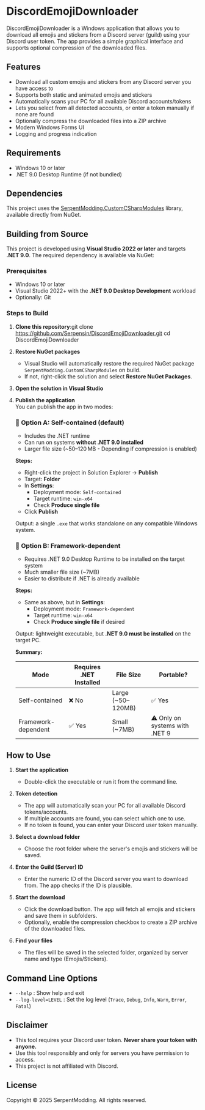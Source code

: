 ﻿# DiscordEmojiDownloader

DiscordEmojiDownloader is a Windows application that allows you to download all emojis and stickers from a Discord server (guild) using your Discord user token. The app provides a simple graphical interface and supports optional compression of the downloaded files.

## Features
- Download all custom emojis and stickers from any Discord server you have access to
- Supports both static and animated emojis and stickers
- Automatically scans your PC for all available Discord accounts/tokens
- Lets you select from all detected accounts, or enter a token manually if none are found
- Optionally compress the downloaded files into a ZIP archive
- Modern Windows Forms UI
- Logging and progress indication

## Requirements
- Windows 10 or later
- .NET 9.0 Desktop Runtime (if not bundled)

## Dependencies
This project uses the [SerpentModding.CustomCSharpModules](https://www.nuget.org/packages/SerpentModding.CustomCSharpModules) library, available directly from NuGet.

## Building from Source

This project is developed using **Visual Studio 2022 or later** and targets **.NET 9.0**. The required dependency is available via NuGet:

### Prerequisites
- Windows 10 or later
- Visual Studio 2022+ with the **.NET 9.0 Desktop Development** workload
- Optionally: Git

### Steps to Build

1. **Clone this repository**:git clone https://github.com/Serpensin/DiscordEmojiDownloader.git
   cd DiscordEmojiDownloader
2. **Restore NuGet packages**
   - Visual Studio will automatically restore the required NuGet package `SerpentModding.CustomCSharpModules` on build.
   - If not, right-click the solution and select **Restore NuGet Packages**.

3. **Open the solution in Visual Studio**

4. **Publish the application**  
   You can publish the app in two modes:

   ### 🔹 Option A: Self-contained (default)
   - Includes the .NET runtime
   - Can run on systems **without .NET 9.0 installed**
   - Larger file size (~50–120 MB - Depending if compression is enabled)

   **Steps:**
   - Right-click the project in Solution Explorer → **Publish**
   - Target: **Folder**
   - In **Settings**:
     - Deployment mode: `Self-contained`
     - Target runtime: `win-x64`
     - Check **Produce single file**
   - Click **Publish**

   Output: a single `.exe` that works standalone on any compatible Windows system.

   ### 🔹 Option B: Framework-dependent
   - Requires .NET 9.0 Desktop Runtime to be installed on the target system
   - Much smaller file size (~7MB)
   - Easier to distribute if .NET is already available

   **Steps:**
   - Same as above, but in **Settings**:
     - Deployment mode: `Framework-dependent`
     - Target runtime: `win-x64`
     - Check **Produce single file** if desired

   Output: lightweight executable, but **.NET 9.0 must be installed** on the target PC.

   **Summary:**

   | Mode                  | Requires .NET Installed | File Size     | Portable? |
   |-----------------------|--------------------------|----------------|-----------|
   | Self-contained        | ❌ No                    | Large (~50–120MB) | ✅ Yes    |
   | Framework-dependent   | ✅ Yes                   | Small (~7MB)  | ⚠️ Only on systems with .NET 9 |

## How to Use

1. **Start the application**
   - Double-click the executable or run it from the command line.

2. **Token detection**
   - The app will automatically scan your PC for all available Discord tokens/accounts.
   - If multiple accounts are found, you can select which one to use.
   - If no token is found, you can enter your Discord user token manually.

3. **Select a download folder**
   - Choose the root folder where the server's emojis and stickers will be saved.

4. **Enter the Guild (Server) ID**
   - Enter the numeric ID of the Discord server you want to download from. The app checks if the ID is plausible.

5. **Start the download**
   - Click the download button. The app will fetch all emojis and stickers and save them in subfolders.
   - Optionally, enable the compression checkbox to create a ZIP archive of the downloaded files.

6. **Find your files**
   - The files will be saved in the selected folder, organized by server name and type (Emojis/Stickers).

## Command Line Options

- `--help` : Show help and exit  
- `--log-level=LEVEL` : Set the log level (`Trace`, `Debug`, `Info`, `Warn`, `Error`, `Fatal`)

## Disclaimer

- This tool requires your Discord user token. **Never share your token with anyone.**
- Use this tool responsibly and only for servers you have permission to access.
- This project is not affiliated with Discord.

## License

Copyright © 2025 SerpentModding. All rights reserved.
